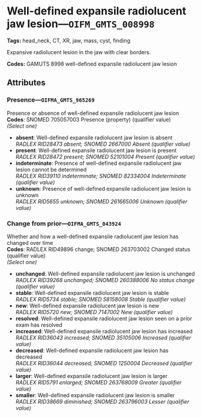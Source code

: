 # Well-defined expansile radiolucent jaw lesion—`OIFM_GMTS_008998`

**Tags:** head_neck, CT, XR, jaw, mass, cyst, finding

Expansive radiolucent lesion in the jaw with clear borders.

**Codes:** GAMUTS 8998 well-defined expansile radiolucent jaw lesion

## Attributes

### Presence—`OIFMA_GMTS_965269`

Presence or absence of well-defined expansile radiolucent jaw lesion  
**Codes**: SNOMED 705057003 Presence (property) (qualifier value)  
*(Select one)*

- **absent**: Well-defined expansile radiolucent jaw lesion is absent  
_RADLEX RID28473 absent; SNOMED 2667000 Absent (qualifier value)_
- **present**: Well-defined expansile radiolucent jaw lesion is present  
_RADLEX RID28472 present; SNOMED 52101004 Present (qualifier value)_
- **indeterminate**: Presence of well-defined expansile radiolucent jaw lesion cannot be determined  
_RADLEX RID39110 indeterminate; SNOMED 82334004 Indeterminate (qualifier value)_
- **unknown**: Presence of well-defined expansile radiolucent jaw lesion is unknown  
_RADLEX RID5655 unknown; SNOMED 261665006 Unknown (qualifier value)_

### Change from prior—`OIFMA_GMTS_043924`

Whether and how a well-defined expansile radiolucent jaw lesion has changed over time  
**Codes**: RADLEX RID49896 change; SNOMED 263703002 Changed status (qualifier value)  
*(Select one)*

- **unchanged**: Well-defined expansile radiolucent jaw lesion is unchanged  
_RADLEX RID39268 unchanged; SNOMED 260388006 No status change (qualifier value)_
- **stable**: Well-defined expansile radiolucent jaw lesion is stable  
_RADLEX RID5734 stable; SNOMED 58158008 Stable (qualifier value)_
- **new**: Well-defined expansile radiolucent jaw lesion is new  
_RADLEX RID5720 new; SNOMED 7147002 New (qualifier value)_
- **resolved**: Well-defined expansile radiolucent jaw lesion seen on a prior exam has resolved  
- **increased**: Well-defined expansile radiolucent jaw lesion has increased  
_RADLEX RID36043 increased; SNOMED 35105006 Increased (qualifier value)_
- **decreased**: Well-defined expansile radiolucent jaw lesion has decreased  
_RADLEX RID36044 decreased; SNOMED 1250004 Decreased (qualifier value)_
- **larger**: Well-defined expansile radiolucent jaw lesion is larger  
_RADLEX RID5791 enlarged; SNOMED 263768009 Greater (qualifier value)_
- **smaller**: Well-defined expansile radiolucent jaw lesion is smaller  
_RADLEX RID38669 diminished; SNOMED 263796003 Lesser (qualifier value)_